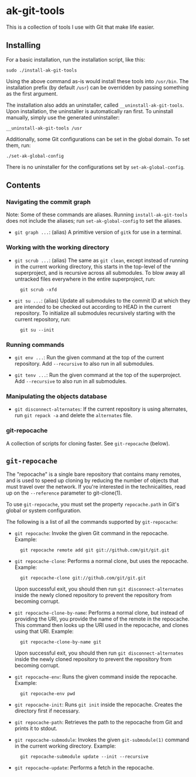 ak-git-tools
============

This is a collection of tools I use with Git that make life easier.

Installing
----------

For a basic installation, run the installation script, like this:

    sudo ./install-ak-git-tools

Using the above command as-is would install these tools into `/usr/bin`.  The
installation prefix (by default `/usr`) can be overridden by passing something
as the first argument.

The installation also adds an uninstaller, called `__uninstall-ak-git-tools`.
Upon installation, the uninstaller is automatically ran first.  To uninstall
manually, simply use the generated uninstaller:

    __uninstall-ak-git-tools /usr

Additionally, some Git configurations can be set in the global domain.  To set
them, run:

    ./set-ak-global-config

There is no uninstaller for the configurations set by `set-ak-global-config`.

Contents
--------

### Navigating the commit graph

Note: Some of these commands are aliases.  Running `install-ak-git-tools` does
not include the aliases; run `set-ak-global-config` to set the aliases.

* `git graph ...`: (alias) A primitive version of `gitk` for use in a terminal.

### Working with the working directory

* `git scrub ...`: (alias) The same as `git clean`, except instead of running in
  the current working directory, this starts in the top-level of the
  superproject, and is recursive across all submodules.  To blow away all
  untracked files everywhere in the entire superproject, run:

        git scrub -xfd

* `git su ...`: (alias) Update all submodules to the commit ID at which they are
  intended to be checked out according to HEAD in the current repository.  To
  initialize all submodules recursively starting with the current repository,
  run:

        git su --init

### Running commands

* `git env ...`: Run the given command at the top of the current repository.
  Add `--recursive` to also run in all submodules.

* `git tenv ...`: Run the given command at the top of the superproject.  Add
  `--recursive` to also run in all submodules.

### Manipulating the objects database

* `git disconnect-alternates`: If the current repository is using alternates,
  run `git repack -a` and delete the `alternates` file.

### git-repocache

A collection of scripts for cloning faster.  See `git-repocache` (below).

`git-repocache`
---------------

The "repocache" is a single bare repository that contains many remotes, and is
used to speed up cloning by reducing the number of objects that must travel over
the network.  If you're interested in the technicalities, read up on the
`--reference` parameter to git-clone(1).

To use `git-repocache`, you must set the property `repocache.path` in Git's
global or system configuration.

The following is a list of all the commands supported by `git-repocache`:

* `git repocache`: Invoke the given Git command in the repocache.  Example:
  
        git repocache remote add git git://github.com/git/git.git

* `git repocache-clone`: Performs a normal clone, but uses the repocache.
  Example:

        git repocache-clone git://github.com/git/git.git

  Upon successful exit, you should then run `git disconnect-alternates` inside
  the newly cloned repository to prevent the repository from becoming corrupt.

* `git repocache-clone-by-name`: Performs a normal clone, but instead of
  providing the URI, you provide the name of the remote in the repocache.  This
  command then looks up the URI used in the repocache, and clones using that
  URI.  Example:

        git repocache-clone-by-name git

  Upon successful exit, you should then run `git disconnect-alternates` inside
  the newly cloned repository to prevent the repository from becoming corrupt.

* `git repocache-env`: Runs the given command inside the repocache.  Example:

        git repocache-env pwd

* `git repocache-init`: Runs `git init` inside the repocache.  Creates the
  directory first if necessary.

* `git repocache-path`: Retrieves the path to the repocache from Git and prints
  it to stdout.

* `git repocache-submodule`: Invokes the given `git-submodule(1)` command in the
  current working directory.  Example:

        git repocache-submodule update --init --recursive

* `git repocache-update`: Performs a fetch in the repocache.
